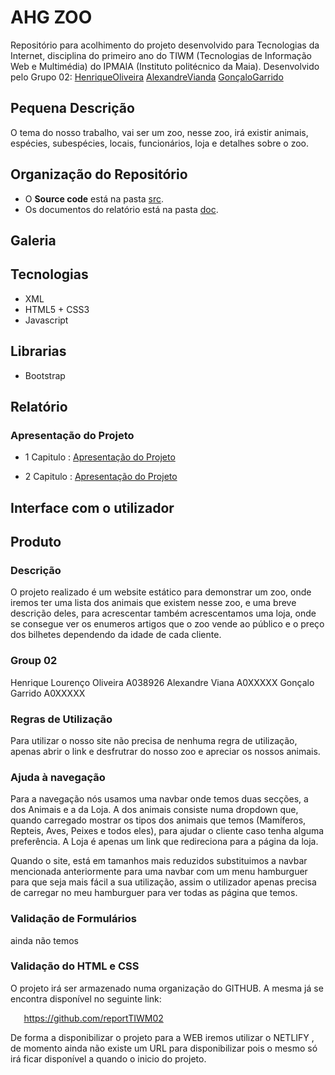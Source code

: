 
# AHG ZOO 
Repositório para acolhimento do projeto desenvolvido para Tecnologias da Internet, disciplina do primeiro ano do TIWM (Tecnologias de Informação Web e Multimédia) do IPMAIA (Instituto politécnico da Maia). Desenvolvido pelo Grupo 02:
[HenriqueOliveira](https://github.com/HenriqueOliveira29)
[AlexandreVianda](https://github.com/AlexandrePViana)
[GonçaloGarrido](https://github.com/GoncaloGarrido2)

## Pequena Descrição

O tema do nosso trabalho, vai ser um zoo, nesse zoo, irá existir animais, espécies, subespécies, locais, funcionários, loja e detalhes sobre o zoo.

## Organização do Repositório

* O **Source code** está na pasta [src](src/).
* Os documentos do relatório está na pasta [doc](doc/).

## Galeria


## Tecnologias

* XML
* HTML5 + CSS3
* Javascript

## Librarias

* Bootstrap

## Relatório

### Apresentação do Projeto

  * 1 Capitulo : [Apresentação do Projeto](./doc/c1.md)

  * 2 Capitulo : [Apresentação do Projeto](./doc/c2.md)


## Interface com o utilizador





## Produto

### Descrição

O projeto realizado é um website estático para demonstrar um zoo, onde iremos ter uma lista dos animais que existem nesse zoo, e uma breve descrição deles, para acrescentar também acrescentamos uma loja, onde se consegue ver os enumeros artigos que o zoo vende ao público e o preço dos bilhetes dependendo da idade de cada cliente.

### Group 02

  Henrique Lourenço Oliveira A038926
  Alexandre Viana A0XXXXX
  Gonçalo Garrido A0XXXXX 


### Regras de Utilização

Para utilizar o nosso site não precisa de nenhuma regra de utilização, apenas abrir o link e desfrutrar do nosso zoo e apreciar os nossos animais.

### Ajuda à navegação

Para a navegação nós usamos uma navbar onde temos duas secções, a dos Animais e a da Loja. A dos animais consiste numa dropdown que, quando carregado mostrar os tipos dos animais que temos (Mamíferos, Repteis, Aves, Peixes  e todos eles), para ajudar o cliente caso tenha alguma preferência. A Loja é apenas um link que redireciona para a página da loja.

Quando o site, está em tamanhos mais reduzidos substituimos a navbar mencionada anteriormente para uma navbar com um menu hamburguer para que seja mais fácil a sua utilização, assim o utilizador apenas precisa
de carregar no meu hamburguer para ver todas as página que temos.

### Validação de Formulários

ainda não temos


### Validação do HTML e CSS


O projeto irá ser armazenado numa organização do GITHUB. A mesma já se encontra disponível no seguinte link:

`	`<https://github.com/reportTIWM02>

De forma a disponibilizar o projeto para a WEB iremos utilizar o NETLIFY , de momento ainda não existe um URL para disponibilizar pois o mesmo só irá ficar disponível a quando o inicio do projeto.
